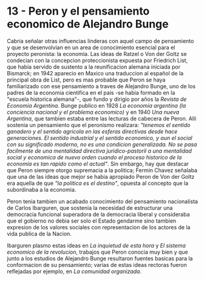 # 13 - Peron y el pensamiento economico de Alejandro Bunge

Cabria señalar otras influencias linderas con aquel campo de pensamiento y que se desenvolvian en un area de conocimiento esencial
para el proyecto peronista: la economia.
Las ideas de Ratzel o Von der Goltz se condecian con la concepcion proteccionista expuesta por Friedrich List, que habia servido
de sustento a la reunificacion alemana iniciada por Bismarck; en 1942 aparecio en Maxico una traduccion al español de la 
principal obra de List, pero es mas probable que Peron se haya familiarizado con ese pensamiento a traves de Alejandro Bunge,
uno de los padres de la economia cientifica en el pais -se habia formado en la "escuela historica alemana"-, que fundo y 
dirigio por años la *Revista de Economia Argentina*.
Bunge publico en 1928 *La economia argentina (la conciencia nacional y el problema economico)* y en 1940 *Una nueva Argentina*,
que tambien estaba entre las lecturas de cabecera de Peron. Alli sostenia un pensamiento que el peronismo realizara: 
*"tenemos el sentido ganadero y el sentido agricola en las esferas directivas desde hace generaciones. El sentido industrial
y el sentido economico, y aun el social con su significado moderno, no es una condicion generalizada. No se pasa facilmente
de una mentalidad directiva juridico-pastoril a una mentalidad social y economica de nuevo orden cuando el proceso historico
de la economia es tan rapido como el actual"*.
Sin embargo, hay que destacar que Peron siempre otorgo supremacia a la politica; Fermin Chavez señalaba que una de las ideas 
que mejor se habia apropiado Peron de Von der Goltz era aquella de que *"la politica es el destino"*, opuesta al concepto que
la subordinaba a la economia.

Peron tenia tambien un acabado conocimiento del pensamiento nacionalista de Carlos Ibarguren, que sostenia la necesidad
de estructurar una democracia funcional superadora de la democracia liberal y consideraba que el gobierno no debia ser
solo el Estado gendarme sino tambien expresion de los valores sociales con representacion de los actores de la vida publica 
de la Nacion.

Ibarguren plasmo estas ideas en *La inquietud de esta hora* y *El sistema economico de la revolucion*, trabajos que Peron
conocia muy bien y que junto a los estudios de Alejandro Bunge resultaron fuentes basicas para la conformacion de su pensamiento;
varias de estas ideas rectoras fueron reflejadas por ejemplo, en *La comunidad organizada*.
